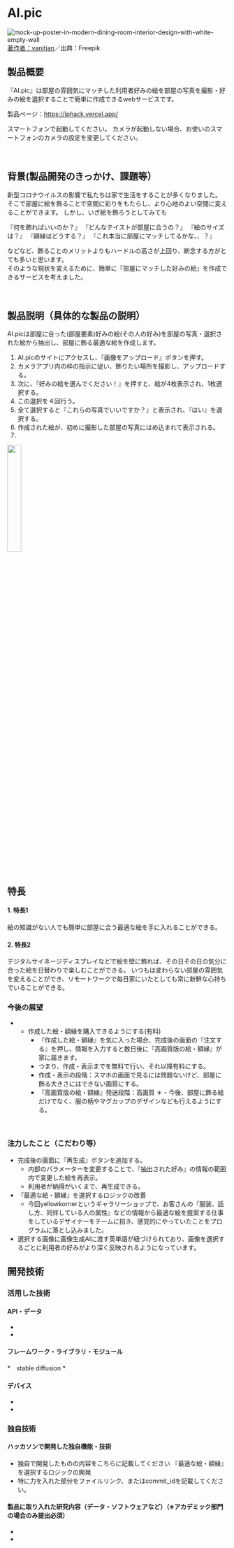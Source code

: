 # AI.pic


![mock-up-poster-in-modern-dining-room-interior-design-with-white-empty-wall](https://user-images.githubusercontent.com/115523855/197341246-c5abbca6-6641-4759-aafe-107c5a3c035e.jpg)
<a href="https://jp.freepik.com/free-photo/_13109580.htm#query=empty%20room%20interior&position=3&from_view=search&track=sph">著作者：vanitjan</a>／出典：Freepik

## 製品概要
『AI.pic』は部屋の雰囲気にマッチした利用者好みの絵を部屋の写真を撮影・好みの絵を選択することで簡単に作成できるwebサービスです。

製品ページ：https://jphack.vercel.app/

スマートフォンで起動してください。
カメラが起動しない場合、お使いのスマートフォンのカメラの設定を変更してください。
<br>
<br>
<br>
## 背景(製品開発のきっかけ、課題等）

新型コロナウイルスの影響で私たちは家で生活をすることが多くなりました。
そこで部屋に絵を飾ることで空間に彩りをもたらし、より心地のよい空間に変えることができます。
しかし、いざ絵を飾ろうとしてみても

『何を飾ればいいのか？』
『どんなテイストが部屋に合うの？』
『絵のサイズは？』
『額縁はどうする？』
『これ本当に部屋にマッチしてるかな、、？』

などなど、飾ることのメリットよりもハードルの高さが上回り、断念する方がとても多いと思います。
<br>
そのような現状を変えるために、簡単に『部屋にマッチした好みの絵』を作成できるサービスを考えました。
<br>
<br>
<br>
## 製品説明（具体的な製品の説明）
AI.picは部屋に合った(部屋要素)好みの絵(その人の好み)を部屋の写真・選択された絵から抽出し、部屋に飾る最適な絵を作成します。

1. AI.picのサイトにアクセスし、『画像をアップロード』ボタンを押す。
2. カメラアプリ内の枠の指示に従い、飾りたい場所を撮影し、アップロードする。
3. 次に、『好みの絵を選んでください！』を押すと、絵が4枚表示され、1枚選択する。
4. この選択を４回行う。
5. 全て選択すると『これらの写真でいいですか？』と表示され、『はい』を選択する。
6. 作成された絵が、初めに撮影した部屋の写真にはめ込まれて表示される。
7. 
<img src="https://user-images.githubusercontent.com/115523855/197347196-faae8c70-671e-4a71-b1bf-bad8d4bd3098.gif" width="25%" />
<br>

## 特長
#### 1. 特長1
絵の知識がない人でも簡単に部屋に合う最適な絵を手に入れることができる。
#### 2. 特長2
デジタルサイネージディスプレイなどで絵を壁に飾れば、その日その日の気分に合った絵を日替わりで楽しむことができる。
いつもは変わらない部屋の雰囲気を変えることができ、リモートワークで毎日家にいたとしても常に新鮮な心持ちでいることができる。

### 今後の展望
* - 作成した絵・額縁を購入できるようにする(有料)
    - 『作成した絵・額縁』を気に入った場合、完成後の画面の『注文する』を押し、情報を入力すると数日後に『高画質版の絵・額縁』が家に届きます。
    - つまり、作成・表示までを無料で行い、それ以降有料にする。
    - 作成・表示の段階：スマホの画面で見るには問題ないけど、部屋に飾る大きさにはできない画質にする。
    - 『高画質版の絵・額縁』発送段階：高画質
＊ - 今後、部屋に飾る絵だけでなく、服の柄やマグカップのデザインなども行えるようにする。
<br>

### 注力したこと（こだわり等）
- 完成後の画面に『再生成』ボタンを追加する。
    - 内部のパラメーターを変更することで、『抽出された好み』の情報の範囲内で変更した絵を再表示。
    - 利用者が納得がいくまで、再生成できる。
- 『最適な絵・額縁』を選択するロジックの改善
    - 今回yellowkornerというギャラリーショップで、お客さんの『服装、話し方、同伴している人の属性』などの情報から最適な絵を提案する仕事をしているデザイナーをチームに招き、感覚的にやっていたことをプログラムに落とし込みました。
- 選択する画像に画像生成AIに渡す英単語が紐づけられており、画像を選択するごとに利用者の好みがより深く反映されるようになっています。


## 開発技術
### 活用した技術
#### API・データ
* 
* 

#### フレームワーク・ライブラリ・モジュール
*　stable diffusion
* 

#### デバイス
* 
* 

### 独自技術
#### ハッカソンで開発した独自機能・技術
* 独自で開発したものの内容をこちらに記載してください
 『最適な絵・額縁』を選択するロジックの開発
* 特に力を入れた部分をファイルリンク、またはcommit_idを記載してください。

#### 製品に取り入れた研究内容（データ・ソフトウェアなど）（※アカデミック部門の場合のみ提出必須）
* 
* 
